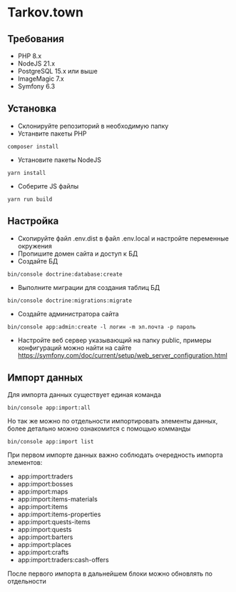 # Tarkov.town

## Требования

- PHP 8.x
- NodeJS 21.x
- PostgreSQL 15.x или выше
- ImageMagic 7.x
- Symfony 6.3

## Установка

- Склонируйте репозиторий в необходимую папку
- Устанвите пакеты PHP

```
composer install
```
- Установите пакеты NodeJS
```
yarn install
```
- Соберите JS файлы
```
yarn run build
```

## Настройка

- Скопируйте файл .env.dist в файл .env.local и настройте переменные окружения
- Пропишите домен сайта и доступ к БД
- Создайте БД
```
bin/console doctrine:database:create
```
- Выполните миграции для создания таблиц БД
```
bin/console doctrine:migrations:migrate
```
- Создайте администратора сайта
```
bin/console app:admin:create -l логин -m эл.почта -p пароль
```
- Настройте веб сервер указывающий на папку public, примеры конфигураций можно найти на сайте https://symfony.com/doc/current/setup/web_server_configuration.html


## Импорт данных

Для импорта данных существует единая команда
```
bin/console app:import:all
```
Но так же можно по отдельности импортировать элементы данных, более детально можно ознакомится с помощью комманды
```
bin/console app:import list
```
При первом импорте данных важно соблюдать очередность импорта элементов:
- app:import:traders
- app:import:bosses
- app:import:maps
- app:import:items-materials
- app:import:items
- app:import:items-properties
- app:import:quests-items
- app:import:quests
- app:import:barters
- app:import:places
- app:import:crafts
- app:import:traders:cash-offers

После первого импорта в дальнейшем блоки можно обновлять по отдельности

